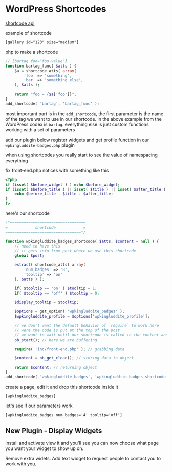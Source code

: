 # WordPress Shortcodes

[shortcode api](https://codex.wordpress.org/Shortcode_API)

example of shortcode
```
[gallery id="123" size="medium"]
```

php to make a shortcode

```php
// [bartag foo="foo-value"]
function bartag_func( $atts ) {
    $a = shortcode_atts( array(
        'foo' => 'something',
        'bar' => 'something else',
    ), $atts );

    return "foo = {$a['foo']}";
}
add_shortcode( 'bartag', 'bartag_func' );
```


most important part is in the `add_shortcode`, the first parameter is the name of the tag we want to use in our shortcode. in the above example from the WordPress codex is `bartag`. everything else is just custom functions working with a set of parameters

add our plugin below register widgets and get profile function in our `wpkingluddite-badges.php` plugin

when using shortcodes you really start to see the value of namespacing everything

fix front-end.php notices with something like this

```php
<?php
if (isset( $before_widget ) ) echo $before_widget;
if (isset( $before_title ) || isset( $title ) || isset( $after_title ) ) {
    echo $before_title . $title . $after_title;
}
?>
```

here's our shortcode

```php
/*=================================
=            shortcode            =
=================================*/

function wpkingluddite_badges_shortcode( $atts, $content = null ) {
    // need to have this
    // it gets info from post where we use this shortcode
    global $post;

    extract( shortcode_atts( array(
        'num_badges' => '8',
        'tooltip' => 'on'
    ), $atts ) );

    if( $tooltip == 'on' ) $tooltip = 1;
    if( $tooltip == 'off' ) $tooltip = 0;

    $display_tooltip = $tooltip;

    $options = get_option( 'wpkingluddite_badges' );
    $wpkingluddite_profile = $options['wpkingluddite_profile'];

    // we don't want the default behavior of `require` to work here
    // were the code is put at the top of the post
    // we want to wait until our shortcode is called in the content and then pull in our required file
    ob_start(); // here we are buffering

    require( 'inc/front-end.php' ); // grabbing data

    $content = ob_get_clean(); // storing data in object

    return $content; // returning object
}
add_shortcode( 'wpkingluddite_badges', 'wpkingluddite_badges_shortcode' );
```

create a page, edit it and drop this shortcode inside it

```
[wpkingluddite_badges]
```

let's see if our parameters work

```
[wpkingluddite_badges num_badges='4' tooltip='off']
```

## New Plugin - Display Widgets
install and activate
view it and you'll see you can now choose what page you want your widget to show up on.

Remove extra widets. Add text widget to request people to contact you to work with you.
